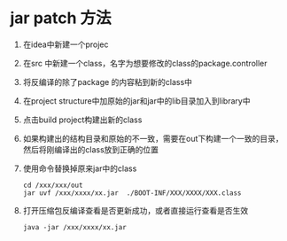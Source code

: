 # jar patch 方法



1. 在idea中新建一个projec

2. 在src 中新建一个class，名字为想要修改的class的package.controller

3. 将反编译的除了package 的内容粘到新的class中

4. 在project structure中加原始的jar和jar中的lib目录加入到library中

5. 点击build project构建出新的class

6. 如果构建出的结构目录和原始的不一致，需要在out下构建一个一致的目录，然后将刚编译出的class放到正确的位置

7. 使用命令替换掉原来jar中的class

   ```
   cd /xxx/xxx/out
   jar uvf /xxx/xxxx/xx.jar  ./BOOT-INF/XXX/XXXX/XXX.class
   ```

8. 打开压缩包反编译查看是否更新成功，或者直接运行查看是否生效

   ```
   java -jar /xxx/xxxx/xx.jar
   ```

